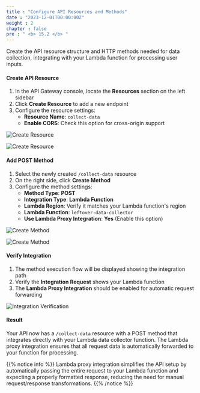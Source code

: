 ```yaml
---
title : "Configure API Resources and Methods"
date : "2023-12-01T00:00:00Z"
weight : 2
chapter : false
pre : " <b> 15.2 </b> "
---
```


Create the API resource structure and HTTP methods needed for data collection, integrating with your Lambda function for processing user inputs.

#### Create API Resource

1. In the API Gateway console, locate the **Resources** section on the left sidebar
2. Click **Create Resource** to add a new endpoint
3. Configure the resource settings:
   - **Resource Name**: `collect-data`
   - **Enable CORS**: Check this option for cross-origin support

![Create Resource](/images/15/15-5.png?featherlight=false&width=90pc)

![Create Resource](/images/15/15-6.png?featherlight=false&width=90pc)

#### Add POST Method

1. Select the newly created `/collect-data` resource
2. On the right side, click **Create Method**
3. Configure the method settings:
   - **Method Type**: **POST**
   - **Integration Type**: **Lambda Function**
   - **Lambda Region**: Verify it matches your Lambda function's region
   - **Lambda Function**: `leftover-data-collector`
   - **Use Lambda Proxy Integration**: **Yes** (Enable this option)

![Create Method](/images/15/15-7.png?featherlight=false&width=90pc)

![Create Method](/images/15/15-8.png?featherlight=false&width=90pc)

#### Verify Integration

1. The method execution flow will be displayed showing the integration path
2. Verify the **Integration Request** shows your Lambda function
3. The **Lambda Proxy Integration** should be enabled for automatic request forwarding

![Integration Verification](/images/15/15-9.png?featherlight=false&width=90pc)

#### Result

Your API now has a `/collect-data` resource with a POST method that integrates directly with your Lambda data collector function. The Lambda proxy integration ensures that all request data is automatically forwarded to your function for processing.

{{% notice info %}}
Lambda proxy integration simplifies the API setup by automatically passing the entire request to your Lambda function and expecting a properly formatted response, reducing the need for manual request/response transformations.
{{% /notice %}}